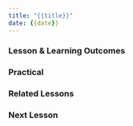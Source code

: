 ```yaml
---
title: "{{title}}"
date: {{date}}
---
```


### Lesson & Learning Outcomes

### Practical

### Related Lessons

### Next Lesson